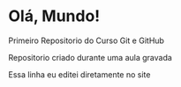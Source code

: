 # Olá, Mundo!
Primeiro Repositorio do Curso Git e GitHub

Repositorio criado durante uma aula gravada

Essa linha eu editei diretamente no site
